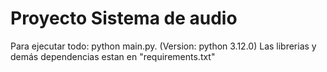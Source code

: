 # Proyecto Sistema de audio
Para ejecutar todo: python main.py. (Version: python 3.12.0)
Las librerias y demás dependencias estan en "requirements.txt"
